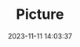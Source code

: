---
weight: 1
images:
- /images/edited/172.jpeg
title: Picture
date: 2023-11-11 14:03:37
tags:
- luminar
- work
---
